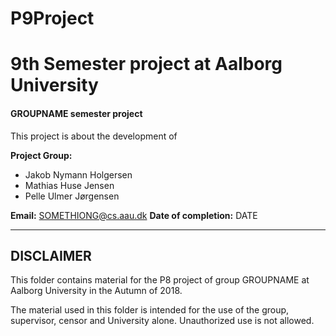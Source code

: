 # P9Project

# 9th Semester project at Aalborg University
#### GROUPNAME semester project
This project is about the development of 

**Project Group:**
- Jakob Nymann Holgersen
- Mathias Huse Jensen
- Pelle Ulmer Jørgensen

**Email:** SOMETHIONG@cs.aau.dk
**Date of completion:** DATE


___
DISCLAIMER
----------
This folder contains material for the P8 project of group GROUPNAME at Aalborg University in the Autumn of 2018.

The material used in this folder is intended for the use of the group, supervisor, censor and University alone. Unauthorized use is not allowed.
